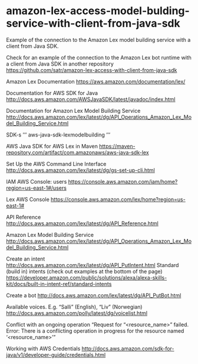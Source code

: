 # amazon-lex-access-model-bulding-service-with-client-from-java-sdk
Example of the connection to the Amazon Lex model building service with a client from Java SDK.

Check for an example of the connection to the Amazon Lex bot runtime with a client from Java SDK in another repository
https://github.com/satr/amazon-lex-access-with-client-from-java-sdk

Amazon Lex Documentation
https://aws.amazon.com/documentation/lex/

Documentation for AWS SDK for Java
http://docs.aws.amazon.com/AWSJavaSDK/latest/javadoc/index.html

Documentation for Amazon Lex Model Building Service
http://docs.aws.amazon.com/lex/latest/dg/API_Operations_Amazon_Lex_Model_Building_Service.html

SDK-s
’’’
aws-java-sdk-lexmodelbuilding
’’’

AWS Java SDK for AWS Lex in Maven
https://maven-repository.com/artifact/com.amazonaws/aws-java-sdk-lex

Set Up the AWS Command Line Interface
http://docs.aws.amazon.com/lex/latest/dg/gs-set-up-cli.html

IAM AWS Console: users
https://console.aws.amazon.com/iam/home?region=us-east-1#/users

Lex AWS Console
https://console.aws.amazon.com/lex/home?region=us-east-1#

API Reference
http://docs.aws.amazon.com/lex/latest/dg/API_Reference.html

Amazon Lex Model Building Service
http://docs.aws.amazon.com/lex/latest/dg/API_Operations_Amazon_Lex_Model_Building_Service.html

Create an intent
http://docs.aws.amazon.com/lex/latest/dg/API_PutIntent.html
Standard (build in) intents (check out examples at the bottom of the page)
https://developer.amazon.com/public/solutions/alexa/alexa-skills-kit/docs/built-in-intent-ref/standard-intents

Create a bot
http://docs.aws.amazon.com/lex/latest/dg/API_PutBot.html

Available voices. E.g. “Salli” (English), “Liv” (Norwegian)
http://docs.aws.amazon.com/polly/latest/dg/voicelist.html

Conflict with an ongoing operation
“Request for “<resource_name>” failed. Error: There is a conflicting operation in progress for the resource named ‘<resource_name>’”

Working with AWS Credentials
http://docs.aws.amazon.com/sdk-for-java/v1/developer-guide/credentials.html
